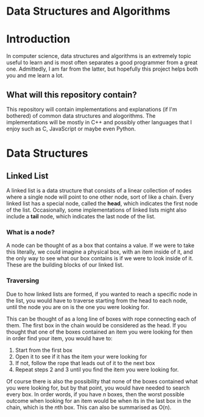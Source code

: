 # Data Structures and Algorithms 

# Introduction
 In computer science, data structures and algorithms is an extremely topic useful to learn and is most often separates a good programmer from a great one. Admittedly, I am far from the latter, but hopefully this project helps both you and me learn a lot.

 ## What will this repository contain?

 This repository will contain implementations and explanations (if I'm bothered) of common data structures and alogorithms. The implementations will be mostly in C++ and possibly other languages that I enjoy such as C, JavaScript or maybe even Python. 

# Data Structures

## Linked List

A linked list is a data structure that consists of a linear collection of nodes where a single node will point to one other node, sort of like a chain. Every linked list has a special node, called the **head**, which indicates the first node of the list. Occasionally, some implementations of linked lists might also include a **tail** node, which indicates the last node of the list.

### What is a node?

A node can be thought of as a box that contains a value. If we were to take this literally, we could imagine a physical box, with an item inside of it, and the only way to see what our box contains is if we were to look inside of it. These are the building blocks of our linked list.

### Traversing 

Due to how linked lists are formed, if you wanted to reach a specific node in the list, you would have to traverse starting from the head to each node, until the node you are on is the one you were looking for.

This can be thought of as a long line of boxes with rope connecting each of them. The first box in the chain would be considered as the head. If you thought that one of the boxes contained an item you were looking for then in order find your item, you would have to:

1. Start from the first box
2. Open it to see if it has the item your were looking for
3. If not, follow the rope that leads out of it to the next box
4. Repeat steps 2 and 3 until you find the item you were looking for.

Of course there is also the possibility that none of the boxes contained what you were looking for, but by that point, you would have needed to search every box. In order words, if you have *n* boxes, then the worst possible outcome when looking for an item would be when its in the last box in the chain, which is the *n*th box. This can also be summarised as O(n).